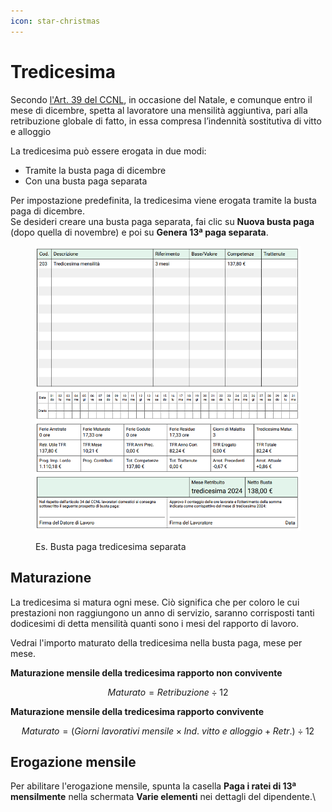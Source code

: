 ```yaml
---
icon: star-christmas
---
```


# Tredicesima

Secondo [l'Art. 39 del CCNL](https://doemploy.app/it/ccnl?scroll=art39), in occasione del Natale, e comunque entro il mese di dicembre, spetta al lavoratore una mensilità aggiuntiva, pari alla retribuzione globale di fatto, in essa compresa l’indennità sostitutiva di vitto e alloggio

La tredicesima può essere erogata in due modi:

* Tramite la busta paga di dicembre
* Con una busta paga separata

Per impostazione predefinita, la tredicesima viene erogata tramite la busta paga di dicembre. \
Se desideri creare una busta paga separata, fai clic su **Nuova busta paga** (dopo quella di novembre) e poi su **Genera 13ª paga separata**.

<figure><img src="../.gitbook/assets/image.png" alt=""><figcaption><p>Es. Busta paga tredicesima separata</p></figcaption></figure>

## Maturazione[​](https://manuale.doemploy.app/tredicesima#maturazione) <a href="#maturazione" id="maturazione"></a>

La tredicesima si matura ogni mese. Ciò significa che per coloro le cui prestazioni non raggiungono un anno di servizio, saranno corrisposti tanti dodicesimi di detta mensilità quanti sono i mesi del rapporto di lavoro.

Vedrai l'importo maturato della tredicesima nella busta paga, mese per mese.

**Maturazione mensile della tredicesima rapporto non convivente**

$$
Maturato = Retribuzione \div 12
$$

**Maturazione mensile della tredicesima rapporto convivente**

$$
Maturato = (Giorni \ lavorativi \ mensile \times Ind.\ vitto \ e \ alloggio + Retr.) \div 12
$$

## Erogazione mensile[​](https://manuale.doemploy.app/tredicesima#erogazione-mensile) <a href="#erogazione-mensile" id="erogazione-mensile"></a>

Per abilitare l'erogazione mensile, spunta la casella **Paga i ratei di 13ª mensilmente** nella schermata **Varie elementi** nei dettagli del dipendente.\
